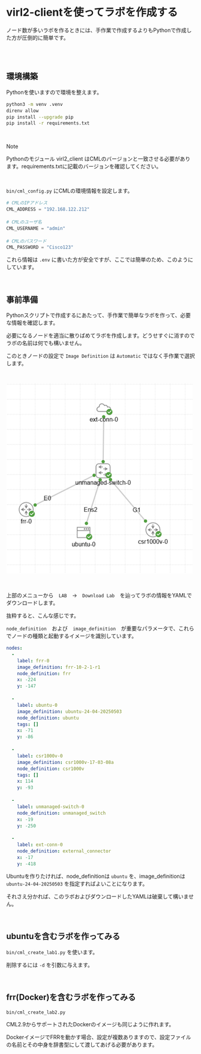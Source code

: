 # virl2-clientを使ってラボを作成する

ノード数が多いラボを作るときには、手作業で作成するよりもPythonで作成した方が圧倒的に簡単です。

<br><br>

## 環境構築

Pythonを使いますので環境を整えます。

```bash
python3 -m venv .venv
direnv allow
pip install --upgrade pip
pip install -r requirements.txt
```

<br>

> [!NOTE]
>
> Pythonのモジュール virl2_client はCMLのバージョンと一致させる必要があります。requirements.txtに記載のバージョンを確認してください。

<br>

`bin/cml_config.py` にCMLの環境情報を設定します。

```python
# CMLのIPアドレス
CML_ADDRESS = "192.168.122.212"

# CMLのユーザ名
CML_USERNAME = "admin"

# CMLのパスワード
CML_PASSWORD = "Cisco123"
```

これら情報は `.env` に書いた方が安全ですが、ここでは簡単のため、このようにしています。

<br>

## 事前準備

Pythonスクリプトで作成するにあたって、手作業で簡単なラボを作って、必要な情報を確認します。

必要になるノードを適当に散りばめてラボを作成します。どうせすぐに消すのでラボの名前は何でも構いません。

このときノードの設定で `Image Definition` は `Automatic` ではなく手作業で選択します。

<br>

![適当に作成したラボ](./assets/create_lab_1.png)

<br>

上部のメニューから　`LAB`　→　`Download Lab`　を辿ってラボの情報をYAMLでダウンロードします。

抜粋すると、こんな感じです。

`node_definition`　および　`image_definition`　が重要なパラメータで、これらでノードの種類と起動するイメージを識別しています。

```YAML
nodes:
  -
    label: frr-0
    image_definition: frr-10-2-1-r1
    node_definition: frr
    x: -224
    y: -147

  -
    label: ubuntu-0
    image_definition: ubuntu-24-04-20250503
    node_definition: ubuntu
    tags: []
    x: -71
    y: -86

  -
    label: csr1000v-0
    image_definition: csr1000v-17-03-08a
    node_definition: csr1000v
    tags: []
    x: 114
    y: -93

  -
    label: unmanaged-switch-0
    node_definition: unmanaged_switch
    x: -19
    y: -250

  -
    label: ext-conn-0
    node_definition: external_connector
    x: -17
    y: -418
```

Ubuntuを作りたければ、node_definitionは `ubuntu` を、image_definitionは `ubuntu-24-04-20250503` を指定すればよいことになります。

それさえ分かれば、このラボおよびダウンロードしたYAMLは破棄して構いません。

<br>

## ubuntuを含むラボを作ってみる

`bin/cml_create_lab1.py` を使います。

削除するには `-d` を引数に与えます。

<br>

## frr(Docker)を含むラボを作ってみる

`bin/cml_create_lab2.py`

CML2.9からサポートされたDockerのイメージも同じように作れます。

DockerイメージでFRRを動かす場合、設定が複数ありますので、設定ファイルの名前とその中身を辞書型にして渡してあげる必要があります。
